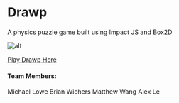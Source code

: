 # Drawp
A physics puzzle game built using Impact JS and Box2D

![alt](http://michaelmlowe.com/img/drawp_1.png)

[Play Drawp Here](http://michaelmlowe.com/CS20)

#### Team Members:
Michael Lowe
Brian Wichers
Matthew Wang
Alex Le
